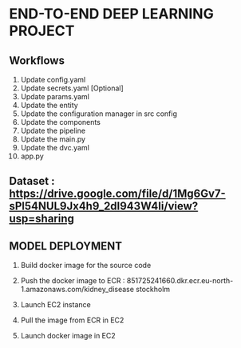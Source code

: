 # END-TO-END DEEP LEARNING PROJECT

## Workflows

1. Update config.yaml
2. Update secrets.yaml [Optional]
3. Update params.yaml
4. Update the entity
5. Update the configuration manager in src config
6. Update the components
7. Update the pipeline 
8. Update the main.py
9. Update the dvc.yaml
10. app.py


## Dataset : https://drive.google.com/file/d/1Mg6Gv7-sPl54NUL9Jx4h9_2dI943W4Ii/view?usp=sharing

## MODEL DEPLOYMENT
1. Build docker image for the source code

2. Push the docker image to ECR : 851725241660.dkr.ecr.eu-north-1.amazonaws.com/kidney_disease
stockholm

3. Launch EC2 instance

4. Pull the image from ECR in EC2

5. Launch docker image in EC2

